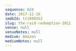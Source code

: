 ```yaml
---
sequence: 624
date: 2017-12-16
imdbId: tt1899353
slug: the-raid-redemption-2011
venue: null
venueNotes: null
medium: Amazon
mediumNotes: null
---
```

